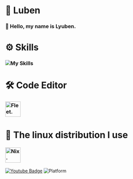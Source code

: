   # 📌 Luben
### 👋 Hello, my name is **Lyuben.**
# ⚙️ Skills
###    ![My Skills](https://skillicons.dev/icons?i=python,lua,rust)
# 🛠️ Code Editor
###     <img src="https://cdn.discordapp.com/attachments/1117056616928378912/1117932472898965575/image.png" tyle="max-width: 100%;" width="48" title=Fleet. />
# 🐧 The linux distribution I use
### <img src="https://cdn.discordapp.com/attachments/1117056616928378912/1117932411758583948/image.png" style="max-width: 100%;" width="48" title=Nix. />      
[![Youtube Badge](https://img.shields.io/youtube/channel/subscribers/UC0RL_1zazhFnqplgCflSrlg?style=social)](https://www.youtube.com/@bor666)
![Platform](https://img.shields.io/badge/platform-%20%7C%20Linux-%23989898)
